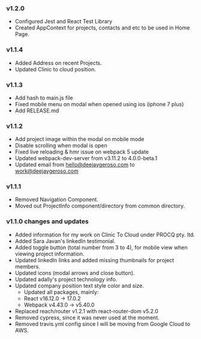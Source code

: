 ### v1.2.0  

- Configured Jest and React Test Library  
- Created AppContext for projects, contacts and etc to be used in Home Page.  

### v1.1.4
- Added Address on recent Projects.  
- Updated Clinic to cloud position.  

### v1.1.3

- Add hash to main.js file
- Fixed mobile menu on modal when opened using ios (iphone 7 plus)
- Add RELEASE.md

### v1.1.2

- Add project image within the modal on mobile mode
- Disable scrolling when modal is open
- Fixed live reloading & hmr issue on webpack 5 update
- Updated webpack-dev-server from v3.11.2 to 4.0.0-beta.1
- Updated email from hello@deejaygeroso.com to work@deejaygeroso.com

### v1.1.1

- Removed Navigation Component.
- Moved out ProjectInfo component/directory from common directory.

### v1.1.0 changes and updates

- Added information for my work on Clinic To Cloud under PROCQ pty. ltd.
- Added Sara Javan's linkedIn testimonial.
- Added toggle button (total number from 3 to 4), for mobile view when viewing project information.
- Updated linkedIn links and added missing thumbnails for project members.
- Updated icons (modal arrows and close button).
- Updated adally's project technology info.
- Updated company position text style color and size.
  - Updated all packages, mainly:
  - React v16.12.0 -> 17.0.2
  - Webpack v4.43.0 -> v5.40.0
- Replaced reach/router v1.2.1 with react-router-dom v5.2.0
- Removed cypress, since it was never used at the moment.
- Removed travis.yml config since I will be moving from Google Cloud to AWS.
